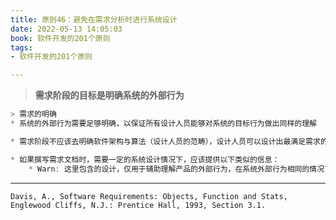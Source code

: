 ```yaml
---
title: 原则46：避免在需求分析时进行系统设计
date: 2022-05-13 14:05:03
book: 软件开发的201个原则
tags:
- 软件开发的201个原则

---
```


> **需求阶段的目标是明确系统的外部行为**



```javascript
> 需求的明确
* 系统的外部行为需要足够明确，以保证所有设计人员能够对系统的目标行为做出同样的理解

* 需求阶段不应该去明确软件架构与算法（设计人员的范畴），设计人员可以设计出最满足需求的架构和算法

* 如果撰写需求文档时，需要一定的系统设计情况下，应该提供以下类似的信息：
	* Warn: 这里包含的设计，仅用于辅助理解产品的外部行为，在系统外部行为相同的情况下，设计人员可以选择任何设计方案。
```



---

`Davis, A., Software Requirements: Objects, Function and Stats, Englewood Cliffs, N.J.: Prentice Hall, 1993, Section 3.1.`